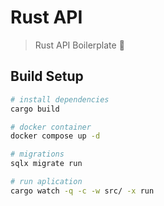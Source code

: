 # Rust API
> Rust API Boilerplate 🦀


## Build Setup

``` bash
# install dependencies
cargo build

# docker container
docker compose up -d

# migrations
sqlx migrate run

# run aplication
cargo watch -q -c -w src/ -x run
```
